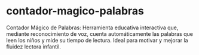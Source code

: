 # contador-magico-palabras
Contador Mágico de Palabras: Herramienta educativa interactiva que, mediante reconocimiento de voz, cuenta automáticamente las palabras que leen los niños y mide su tiempo de lectura. Ideal para motivar y mejorar la fluidez lectora infantil.

